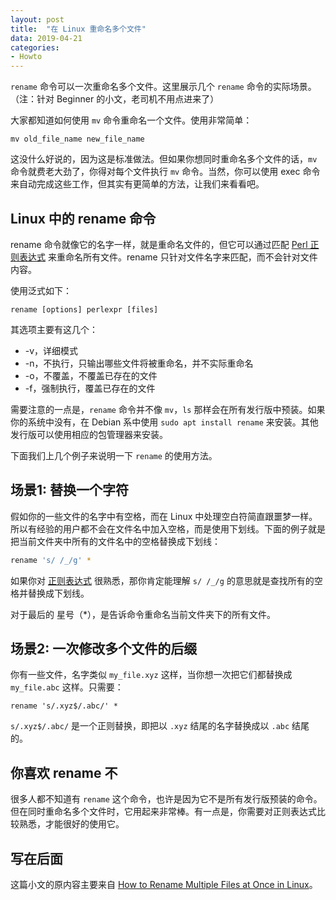 ```yaml
---
layout: post
title:  "在 Linux 重命名多个文件"
data: 2019-04-21
categories:
- Howto
---
```


`rename` 命令可以一次重命名多个文件。这里展示几个 `rename` 命令的实际场景。（注：针对 Beginner 的小文，老司机不用点进来了）

大家都知道如何使用 `mv` 命令重命名一个文件。使用非常简单：

```
mv old_file_name new_file_name
```

这没什么好说的，因为这是标准做法。但如果你想同时重命名多个文件的话，`mv` 命令就费老大劲了，你得对每个文件执行 `mv` 命令。当然，你可以使用 exec 命令来自动完成这些工作，但其实有更简单的方法，让我们来看看吧。


## Linux 中的 rename 命令

rename 命令就像它的名字一样，就是重命名文件的，但它可以通过匹配 [Perl 正则表达式](https://perldoc.perl.org/perlre.html#Regular-Expressions) 来重命名所有文件。rename 只针对文件名字来匹配，而不会针对文件内容。

使用泛式如下：

```
rename [options] perlexpr [files]
```

其选项主要有这几个：

- -v，详细模式
- -n，不执行，只输出哪些文件将被重命名，并不实际重命名
- -o，不覆盖，不覆盖已存在的文件
- -f，强制执行，覆盖已存在的文件


需要注意的一点是，`rename` 命令并不像 `mv`，`ls` 那样会在所有发行版中预装。如果你的系统中没有，在 Debian 系中使用 `sudo apt install rename` 来安装。其他发行版可以使用相应的包管理器来安装。

下面我们上几个例子来说明一下 `rename` 的使用方法。


## 场景1: 替换一个字符

假如你的一些文件的名字中有空格，而在 Linux 中处理空白符简直跟噩梦一样。所以有经验的用户都不会在文件名中加入空格，而是使用下划线。下面的例子就是把当前文件夹中所有的文件名中的空格替换成下划线：

``` bash
rename 's/ /_/g' *
```

如果你对 [正则表达式](https://www.regular-expressions.info/) 很熟悉，那你肯定能理解 `s/ /_/g` 的意思就是查找所有的空格并替换成下划线。

对于最后的 星号（*），是告诉命令重命名当前文件夹下的所有文件。


## 场景2: 一次修改多个文件的后缀

你有一些文件，名字类似 `my_file.xyz` 这样，当你想一次把它们都替换成 `my_file.abc` 这样。只需要：

```
rename 's/.xyz$/.abc/' *
```

`s/.xyz$/.abc/` 是一个正则替换，即把以 `.xyz` 结尾的名字替换成以 `.abc` 结尾的。


## 你喜欢 rename 不

很多人都不知道有 `rename` 这个命令，也许是因为它不是所有发行版预装的命令。但在同时重命名多个文件时，它用起来非常棒。有一点是，你需要对正则表达式比较熟悉，才能很好的使用它。


## 写在后面

这篇小文的原内容主要来自 [How to Rename Multiple Files at Once in Linux](https://linuxhandbook.com/rename-multiple-files/)。
